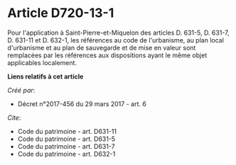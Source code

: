 # Article D720-13-1

Pour l'application à Saint-Pierre-et-Miquelon des articles D. 631-5, D. 631-7, D. 631-11 et D. 632-1, les références au code
de l'urbanisme, au plan local d'urbanisme et au plan de sauvegarde et de mise en valeur sont remplacées par les références
aux dispositions ayant le même objet applicables localement.

**Liens relatifs à cet article**

_Créé par_:

  - Décret n°2017-456 du 29 mars 2017 - art. 6

_Cite_:

  - Code du patrimoine - art. D631-11
  - Code du patrimoine - art. D631-5
  - Code du patrimoine - art. D631-7
  - Code du patrimoine - art. D632-1
